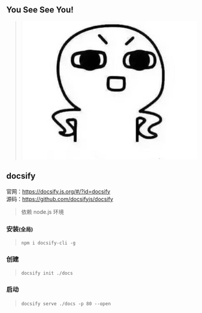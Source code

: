 ## You See See You!

> ![image...](/img/yousee.jpg)

## docsify

官网：https://docsify.js.org/#/?id=docsify  
源码：https://github.com/docsifyjs/docsify  

> 依赖 node.js 环境

### 安装<small>(全局)</small>

> `npm i docsify-cli -g`

### 创建

> `docsify init ./docs`

### 启动

> `docsify serve ./docs -p 80 --open`